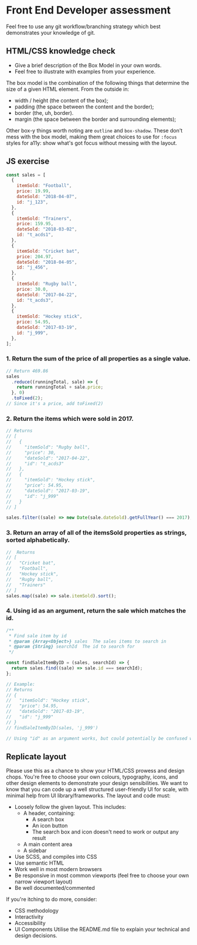 # Front End Developer assessment

Feel free to use any git workflow/branching strategy which best demonstrates your knowledge of git.

## HTML/CSS knowledge check

- Give a brief description of the Box Model​ in your own words.
- Feel free to illustrate with examples from your experience.

The box model is the combination of the following things that determine the size of a given HTML element. From the outside in:

- width / height (the content of the box);
- padding (the space between the content and the border);
- border (the, uh, border).
- margin (the space between the border and surrounding elements);

Other box-y things worth noting are `outline` and `box-shadow`. These don't mess with the box model, making them great choices to use for `:focus` styles for a11y: show what's got focus without messing with the layout.

## JS exercise

```js
const sales = [
  {
    itemSold: "Football",
    price: 19.99,
    dateSold: "2018-04-07",
    id: "j_123",
  },
  {
    itemSold: "Trainers",
    price: 159.95,
    dateSold: "2018-03-02",
    id: "t_acds1",
  },
  {
    itemSold: "Cricket bat",
    price: 204.97,
    dateSold: "2018-04-05",
    id: "j_456",
  },
  {
    itemSold: "Rugby ball",
    price: 30.0,
    dateSold: "2017-04-22",
    id: "t_acds3",
  },
  {
    itemSold: "Hockey stick",
    price: 54.95,
    dateSold: "2017-03-19",
    id: "j_999",
  },
];
```

### 1. Return the sum of the price of all properties as a single value.

```js
// Return 469.86
sales
  .reduce((runningTotal, sale) => {
    return runningTotal + sale.price;
  }, 0)
  .toFixed(2);
// Since it's a price, add toFixed(2)
```

### 2. Return the items which were sold in 2017.

```js
// Returns
// [
//   {
//     "itemSold": "Rugby ball",
//     "price": 30,
//     "dateSold": "2017-04-22",
//     "id": "t_acds3"
//   },
//   {
//     "itemSold": "Hockey stick",
//     "price": 54.95,
//     "dateSold": "2017-03-19",
//     "id": "j_999"
//   }
// ]

sales.filter((sale) => new Date(sale.dateSold).getFullYear() === 2017);
```

### 3. Return an array of all of the itemsSold properties as strings, sorted alphabetically.

```js
//  Returns
// [
//   "Cricket bat",
//   "Football",
//   "Hockey stick",
//   "Rugby ball",
//   "Trainers"
// ]
sales.map((sale) => sale.itemSold).sort();
```

### 4. Using id as an argument, return the sale which matches the id.

```js
/**
 * Find sale item by id
 * @param {Array<Object>} sales  The sales items to search in
 * @param {String} searchId  The id to search for
 */

const findSaleItemByID = (sales, searchId) => {
  return sales.find((sale) => sale.id === searchId);
};

// Example:
// Returns
// {
//   "itemSold": "Hockey stick",
//   "price": 54.95,
//   "dateSold": "2017-03-19",
//   "id": "j_999"
// }
// findSaleItemByID(sales, 'j_999')

// Using "id" as an argument works, but could potentially be confused with the object's id property
```

## Replicate layout

Please use this as a chance to show your HTML/CSS prowess and design chops. You're free to choose your own colours, typography, icons, and other design elements to demonstrate your design sensibilities. ​We want to know that you can code up a well structured user-friendly UI for scale, with minimal help from UI library/frameworks.
The layout and code must:

- Loosely follow the given layout. This includes:
  - A header, containing:
    - A search box
    - An icon button
    - The search box and icon doesn't need to work or output any result
  - A main content area
  - A sidebar
- Use SCSS, and compiles into CSS
- Use semantic HTML
- Work well in most modern browsers
- Be responsive in most common viewports (feel free to choose your own narrow viewport
  layout)
- Be well documented/commented

If you're itching to do more, consider:

- CSS methodology
- Interactivity
- Accessibility
- UI Components
  Utilise the ​README.md​ file to explain your technical and design decisions.

